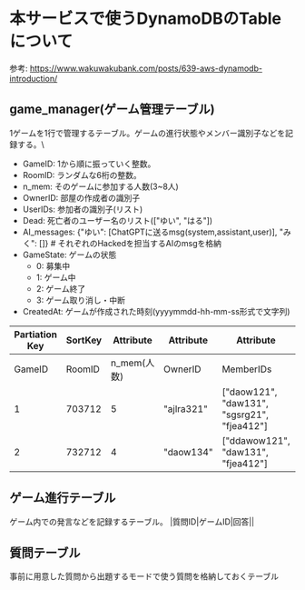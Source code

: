 # 本サービスで使うDynamoDBのTableについて
参考: https://www.wakuwakubank.com/posts/639-aws-dynamodb-introduction/

## game_manager(ゲーム管理テーブル)
1ゲームを1行で管理するテーブル。ゲームの進行状態やメンバー識別子などを記録する。\
- GameID: 1から順に振っていく整数。
- RoomID: ランダムな6桁の整数。
- n_mem: そのゲームに参加する人数(3~8人)
- OwnerID: 部屋の作成者の識別子
- UserIDs: 参加者の識別子(リスト)
- Dead: 死亡者のユーザー名のリスト(["ゆい", "はる"])
- AI_messages: {"ゆい": [ChatGPTに送るmsg(system,assistant,user)], "みく": []} # それぞれのHackedを担当するAIのmsgを格納
- GameState: ゲームの状態
    - 0: 募集中
    - 1: ゲーム中
    - 2: ゲーム終了
    - 3: ゲーム取り消し・中断
- CreatedAt: ゲームが作成された時刻(yyyymmdd-hh-mm-ss形式で文字列)

|Partiation Key|SortKey|Attribute|Attribute|Attribute|Attribute|Attribute|Attribute|
|--|--|--|--|--|--|--|--|
|GameID|RoomID|n_mem(人数)|OwnerID|MemberIDs|n_hacked|Hacked|GameState|created-at|
|1|703712|5|"ajlra321"|["daow121", "daw131", "sgsrg21", "fjea412"]|1|[]|0|yyyymmdd-hh-mm-ss|
|2|732712|4|"daow134"|["ddawow121", "daw131", "fjea412"]|1|[]|0|yyyymmdd-hh-mm-ss|


## ゲーム進行テーブル
ゲーム内での発言などを記録するテーブル。
|質問ID|ゲームID|回答||

## 質問テーブル
事前に用意した質問から出題するモードで使う質問を格納しておくテーブル